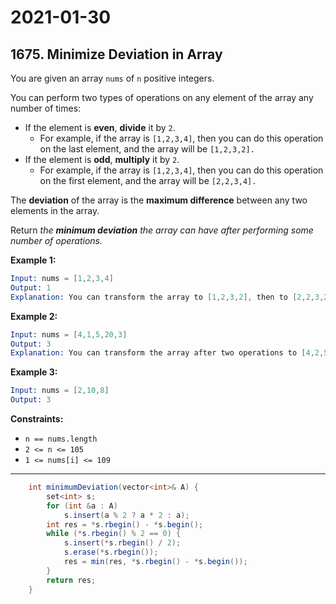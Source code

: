 # 2021-01-30

## 1675. Minimize Deviation in Array

You are given an array `nums` of `n` positive integers.

You can perform two types of operations on any element of the array any number of times:

- If the element is **even**, **divide** it by `2`.
  - For example, if the array is `[1,2,3,4]`, then you can do this operation on the last element, and the array will be `[1,2,3,2].`
- If the element is **odd**, **multiply** it by `2`.
  - For example, if the array is `[1,2,3,4]`, then you can do this operation on the first element, and the array will be `[2,2,3,4].`

The **deviation** of the array is the **maximum difference** between any two elements in the array.

Return *the **minimum deviation** the array can have after performing some number of operations.*

**Example 1:**

```s
Input: nums = [1,2,3,4]
Output: 1
Explanation: You can transform the array to [1,2,3,2], then to [2,2,3,2], then the deviation will be 3 - 2 = 1.
```

**Example 2:**

```s
Input: nums = [4,1,5,20,3]
Output: 3
Explanation: You can transform the array after two operations to [4,2,5,5,3], then the deviation will be 5 - 2 = 3.
```

**Example 3:**

```s
Input: nums = [2,10,8]
Output: 3
```

**Constraints:**

- `n == nums.length`
- `2 <= n <= 105`
- `1 <= nums[i] <= 109`

---

```java
    int minimumDeviation(vector<int>& A) {
        set<int> s;
        for (int &a : A)
            s.insert(a % 2 ? a * 2 : a);
        int res = *s.rbegin() - *s.begin();
        while (*s.rbegin() % 2 == 0) {
            s.insert(*s.rbegin() / 2);
            s.erase(*s.rbegin());
            res = min(res, *s.rbegin() - *s.begin());
        }
        return res;
    }
```
